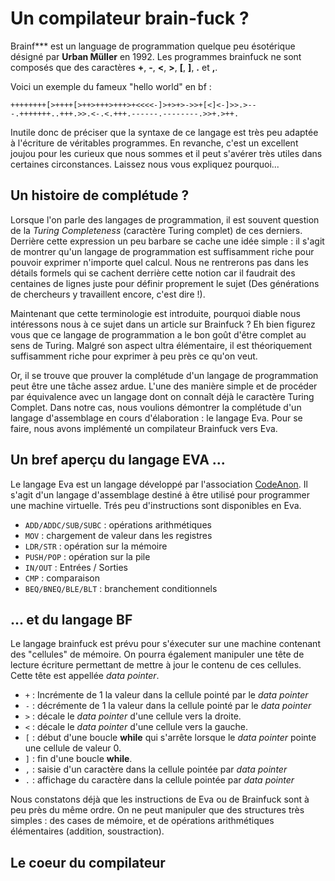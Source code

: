 # Un compilateur brain-fuck ?

Brainf*** est un language de programmation quelque peu ésotérique désigné par **Urban Müller** en 1992. Les programmes brainfuck ne sont composés que des caractères **+**, **-**, **<**, **>**, **[**, **]**, **.** et **,**.

Voici un exemple du fameux "hello world" en bf :

```brainfuck
++++++++[>++++[>++>+++>+++>+<<<<-]>+>+>->>+[<]<-]>>.>---.+++++++..+++.>>.<-.<.+++.------.--------.>>+.>++.
```
Inutile donc de préciser que la syntaxe de ce langage est très peu adaptée à l'écriture de véritables programmes. En revanche, c'est un excellent joujou pour les curieux que nous sommes et il peut s'avérer très utiles dans certaines circonstances. Laissez nous vous expliquez pourquoi...

## Un histoire de complétude ?

Lorsque l'on parle des langages de programmation, il est souvent question de la *Turing Completeness* (caractère Turing complet) de ces derniers.
Derrière cette expression un peu barbare se cache une idée simple : il s'agit de montrer qu'un langage de programmation est suffisamment riche pour pouvoir exprimer n'importe quel calcul. Nous ne rentrerons pas dans les détails formels qui se cachent derrière cette notion car il faudrait des centaines de lignes juste pour définir proprement le sujet (Des générations de chercheurs y travaillent encore, c'est dire !).

Maintenant que cette terminologie est introduite, pourquoi diable nous intéressons nous à ce sujet dans un article sur Brainfuck ? Eh bien figurez vous que ce langage de programmation a le bon goût d'être complet au sens de Turing. Malgré son aspect ultra élémentaire, il est théoriquement suffisamment riche pour exprimer à peu près ce qu'on veut.

Or, il se trouve que prouver la complétude d'un langage de programmation peut être une tâche assez ardue. L'une des manière simple et de procéder par équivalence avec un langage dont on connaît déjà le caractère Turing Complet. Dans notre cas, nous voulions démontrer la complétude d'un langage d'assemblage en cours d'élaboration : le langage Eva. Pour se faire, nous avons implémenté un compilateur Brainfuck vers Eva.

## Un bref aperçu du langage EVA ...

Le langage Eva est un langage développé par l'association [CodeAnon](https://github.com/codeanonorg). Il s'agit d'un langage d'assemblage destiné à être utilisé pour programmer une machine virtuelle. Trés peu d'instructions sont disponibles en Eva.

+ `ADD/ADDC/SUB/SUBC` : opérations arithmétiques
+ `MOV` : chargement de valeur dans les registres
+ `LDR/STR` : opération sur la mémoire
+ `PUSH/POP` : opération sur la pile
+ `IN/OUT` : Entrées / Sorties
+ `CMP` : comparaison
+ `BEQ/BNEQ/BLE/BLT` : branchement conditionnels

## ... et du langage BF

Le langage brainfuck est prévu pour s'éxecuter sur une machine contenant des "cellules" de mémoire. On pourra également manipuler une tête de lecture écriture permettant de mettre à jour le contenu de ces cellules. Cette tête est appellée *data pointer*.

+ `+` : Incrémente de 1 la valeur dans la cellule pointé par le *data pointer*
+ `-` : décrémente de 1 la valeur dans la cellule pointé par le *data pointer*
+ `>` : décale le *data pointer* d'une cellule vers la droite.
+ `<` : décale le *data pointer* d'une cellule vers la gauche.
+ `[` : début d'une boucle **while** qui s'arrête lorsque le *data pointer* pointe une cellule de valeur 0.
+ `]` : fin d'une boucle **while**.
+ `,` : saisie d'un caractère dans la cellule pointée par *data pointer*
+ `.` : affichage du caractère dans la cellule pointée par *data pointer*

Nous constatons déjà que les instructions de Eva ou de Brainfuck sont à peu près du même ordre. On ne peut manipuler que des structures très simples : des cases de mémoire, et de opérations arithmétiques élémentaires (addition, soustraction).

## Le coeur du compilateur

